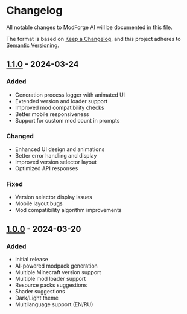 # Changelog

All notable changes to ModForge AI will be documented in this file.

The format is based on [Keep a Changelog](https://keepachangelog.com/en/1.0.0/),
and this project adheres to [Semantic Versioning](https://semver.org/spec/v2.0.0.html).

## [1.1.0] - 2024-03-24

### Added
- Generation process logger with animated UI
- Extended version and loader support
- Improved mod compatibility checks
- Better mobile responsiveness
- Support for custom mod count in prompts

### Changed
- Enhanced UI design and animations
- Better error handling and display
- Improved version selector layout
- Optimized API responses

### Fixed
- Version selector display issues
- Mobile layout bugs
- Mod compatibility algorithm improvements

## [1.0.0] - 2024-03-20

### Added
- Initial release
- AI-powered modpack generation
- Multiple Minecraft version support
- Multiple mod loader support
- Resource packs suggestions
- Shader suggestions
- Dark/Light theme
- Multilanguage support (EN/RU)

[1.1.0]: https://github.com/onlive1337/ModForge-AI/releases/tag/v1.1.0
[1.0.0]: https://github.com/onlive1337/ModForge-AI/releases/tag/v1.0.0